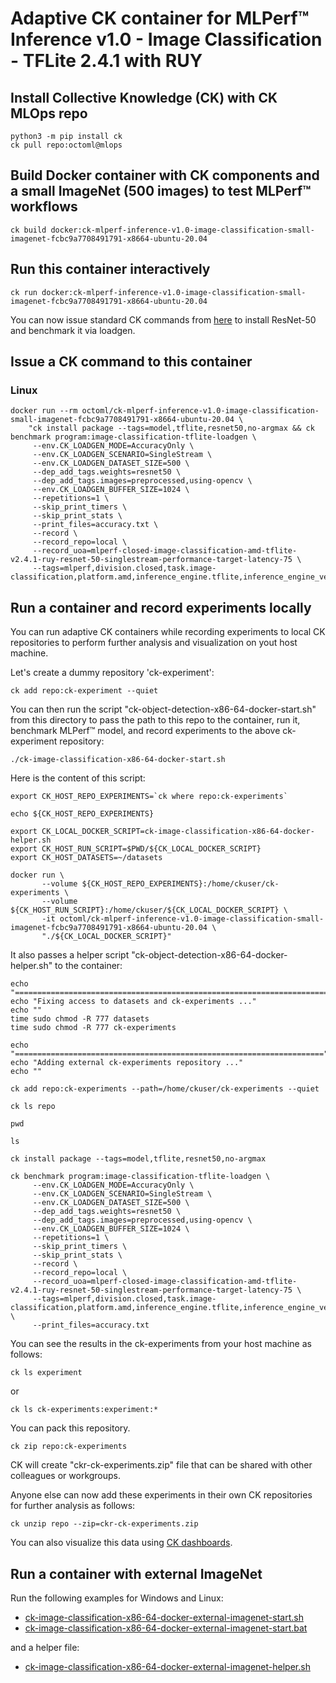 # Adaptive CK container for MLPerf&trade; Inference v1.0 - Image Classification - TFLite 2.4.1 with RUY

## Install Collective Knowledge (CK) with CK MLOps repo

```
python3 -m pip install ck
ck pull repo:octoml@mlops
```

## Build Docker container with CK components and a small ImageNet (500 images) to test MLPerf&trade; workflows

```
ck build docker:ck-mlperf-inference-v1.0-image-classification-small-imagenet-fcbc9a7708491791-x8664-ubuntu-20.04
```

## Run this container interactively

```
ck run docker:ck-mlperf-inference-v1.0-image-classification-small-imagenet-fcbc9a7708491791-x8664-ubuntu-20.04
```

You can now issue standard CK commands from [here](ck-image-classification-x86-64-tflite.md#install-models) to install ResNet-50 and benchmark it via loadgen.



## Issue a CK command to this container

### Linux
```
docker run --rm octoml/ck-mlperf-inference-v1.0-image-classification-small-imagenet-fcbc9a7708491791-x8664-ubuntu-20.04 \
    "ck install package --tags=model,tflite,resnet50,no-argmax && ck benchmark program:image-classification-tflite-loadgen \
     --env.CK_LOADGEN_MODE=AccuracyOnly \
     --env.CK_LOADGEN_SCENARIO=SingleStream \
     --env.CK_LOADGEN_DATASET_SIZE=500 \
     --dep_add_tags.weights=resnet50 \
     --dep_add_tags.images=preprocessed,using-opencv \
     --env.CK_LOADGEN_BUFFER_SIZE=1024 \
     --repetitions=1 \
     --skip_print_timers \
     --skip_print_stats \
     --print_files=accuracy.txt \
     --record \
     --record_repo=local \
     --record_uoa=mlperf-closed-image-classification-amd-tflite-v2.4.1-ruy-resnet-50-singlestream-performance-target-latency-75 \
     --tags=mlperf,division.closed,task.image-classification,platform.amd,inference_engine.tflite,inference_engine_version.v2.4.1,inference_engine_backend.ruy,scenario.singlestream,mode.performance,workload"
```

## Run a container and record experiments locally

You can run adaptive CK containers while recording experiments to local CK repositories to perform further analysis and visualization on yout host machine.

Let's create a dummy repository 'ck-experiment':
```
ck add repo:ck-experiment --quiet
```

You can then run the script "ck-object-detection-x86-64-docker-start.sh" from this directory
to pass the path to this repo to the container, run it, benchmark MLPerf&trade; model, and record 
experiments to the above ck-experiment repository:

```
./ck-image-classification-x86-64-docker-start.sh
```

Here is the content of this script:
```
export CK_HOST_REPO_EXPERIMENTS=`ck where repo:ck-experiments`

echo ${CK_HOST_REPO_EXPERIMENTS}

export CK_LOCAL_DOCKER_SCRIPT=ck-image-classification-x86-64-docker-helper.sh
export CK_HOST_RUN_SCRIPT=$PWD/${CK_LOCAL_DOCKER_SCRIPT}
export CK_HOST_DATASETS=~/datasets

docker run \
       --volume ${CK_HOST_REPO_EXPERIMENTS}:/home/ckuser/ck-experiments \
       --volume ${CK_HOST_RUN_SCRIPT}:/home/ckuser/${CK_LOCAL_DOCKER_SCRIPT} \
       -it octoml/ck-mlperf-inference-v1.0-image-classification-small-imagenet-fcbc9a7708491791-x8664-ubuntu-20.04 \
       "./${CK_LOCAL_DOCKER_SCRIPT}"
```

It also passes a helper script "ck-object-detection-x86-64-docker-helper.sh" to the container:
```
echo "======================================================================="
echo "Fixing access to datasets and ck-experiments ..."
echo ""
time sudo chmod -R 777 datasets
time sudo chmod -R 777 ck-experiments

echo "====================================================================="
echo "Adding external ck-experiments repository ..."
echo ""

ck add repo:ck-experiments --path=/home/ckuser/ck-experiments --quiet

ck ls repo

pwd

ls

ck install package --tags=model,tflite,resnet50,no-argmax 

ck benchmark program:image-classification-tflite-loadgen \
     --env.CK_LOADGEN_MODE=AccuracyOnly \
     --env.CK_LOADGEN_SCENARIO=SingleStream \
     --env.CK_LOADGEN_DATASET_SIZE=500 \
     --dep_add_tags.weights=resnet50 \
     --dep_add_tags.images=preprocessed,using-opencv \
     --env.CK_LOADGEN_BUFFER_SIZE=1024 \
     --repetitions=1 \
     --skip_print_timers \
     --skip_print_stats \
     --record \
     --record_repo=local \
     --record_uoa=mlperf-closed-image-classification-amd-tflite-v2.4.1-ruy-resnet-50-singlestream-performance-target-latency-75 \
     --tags=mlperf,division.closed,task.image-classification,platform.amd,inference_engine.tflite,inference_engine_version.v2.4.1,inference_engine_backend.ruy,scenario.singlestream,mode.performance,workload \
     --print_files=accuracy.txt

```

You can see the results in the ck-experiments from your host machine as follows:
```
ck ls experiment
```
or
```
ck ls ck-experiments:experiment:*
```

You can pack this repository.
```
ck zip repo:ck-experiments
```

CK will create "ckr-ck-experiments.zip" file that can be shared with other colleagues or workgroups.

Anyone else can now add these experiments in their own CK repositories for further analysis as follows:
```
ck unzip repo --zip=ckr-ck-experiments.zip
```

You can also visualize this data using [CK dashboards](../results/ck-dashboard.md).

## Run a container with external ImageNet


Run the following examples for Windows and Linux:
* [ck-image-classification-x86-64-docker-external-imagenet-start.sh](ck-image-classification-x86-64-docker-external-imagenet-start.sh)
* [ck-image-classification-x86-64-docker-external-imagenet-start.bat](ck-image-classification-x86-64-docker-external-imagenet-start.bat)

and a helper file:
* [ck-image-classification-x86-64-docker-external-imagenet-helper.sh](ck-image-classification-x86-64-docker-external-imagenet-helper.sh)
